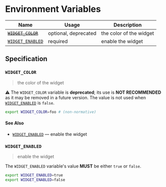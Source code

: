 # Environment Variables

| Name                 | Usage                | Description             |
| -------------------- | -------------------- | ----------------------- |
| ~~[`WIDGET_COLOR`]~~ | optional, deprecated | the color of the widget |
| [`WIDGET_ENABLED`]   | required             | enable the widget       |

## Specification

### `WIDGET_COLOR`

> the color of the widget

⚠️ The `WIDGET_COLOR` variable is **deprecated**; its use is **NOT RECOMMENDED**
as it may be removed in a future version. The value is not used when
[`WIDGET_ENABLED`] is `false`.

```bash
export WIDGET_COLOR=foo # (non-normative)
```

#### See Also

- [`WIDGET_ENABLED`] — enable the widget

### `WIDGET_ENABLED`

> enable the widget

The `WIDGET_ENABLED` variable's value **MUST** be either `true` or `false`.

```bash
export WIDGET_ENABLED=true
export WIDGET_ENABLED=false
```

<!-- references -->

[`widget_color`]: #WIDGET_COLOR
[`widget_enabled`]: #WIDGET_ENABLED
